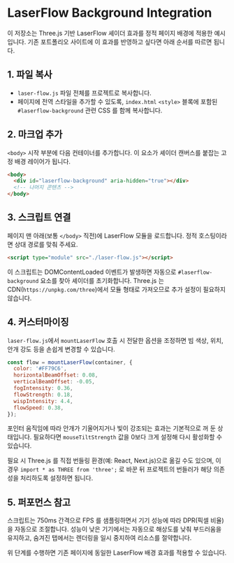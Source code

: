 # LaserFlow Background Integration

이 저장소는 Three.js 기반 LaserFlow 셰이더 효과를 정적 페이지 배경에 적용한 예시입니다. 기존 포트폴리오 사이트에 이 효과를 반영하고 싶다면 아래 순서를 따르면 됩니다.

## 1. 파일 복사
- `laser-flow.js` 파일 전체를 프로젝트로 복사합니다.
- 페이지에 전역 스타일을 추가할 수 있도록, `index.html` `<style>` 블록에 포함된 `#laserflow-background` 관련 CSS 를 함께 복사합니다.

## 2. 마크업 추가
`<body>` 시작 부분에 다음 컨테이너를 추가합니다. 이 요소가 셰이더 캔버스를 붙잡는 고정 배경 레이어가 됩니다.

```html
<body>
  <div id="laserflow-background" aria-hidden="true"></div>
  <!-- 나머지 콘텐츠 -->
</body>
```

## 3. 스크립트 연결
페이지 맨 아래(보통 `</body>` 직전)에 LaserFlow 모듈을 로드합니다. 정적 호스팅이라면 상대 경로를 맞춰 주세요.

```html
<script type="module" src="./laser-flow.js"></script>
```

이 스크립트는 DOMContentLoaded 이벤트가 발생하면 자동으로 `#laserflow-background` 요소를 찾아 셰이더를 초기화합니다. Three.js 는 CDN(`https://unpkg.com/three`)에서 모듈 형태로 가져오므로 추가 설정이 필요하지 않습니다.

## 4. 커스터마이징
`laser-flow.js`에서 `mountLaserFlow` 호출 시 전달한 옵션을 조정하면 빔 색상, 위치, 안개 강도 등을 손쉽게 변경할 수 있습니다.

```js
const flow = mountLaserFlow(container, {
  color: '#FF79C6',
  horizontalBeamOffset: 0.08,
  verticalBeamOffset: -0.05,
  fogIntensity: 0.36,
  flowStrength: 0.18,
  wispIntensity: 4.4,
  flowSpeed: 0.38,
});
```

포인터 움직임에 따라 안개가 기울어지거나 빛이 강조되는 효과는 기본적으로 꺼 둔 상태입니다. 필요하다면 `mouseTiltStrength` 값을 0보다 크게 설정해 다시 활성화할 수 있습니다.

필요 시 Three.js 를 직접 번들링 환경(예: React, Next.js)으로 옮길 수도 있으며, 이 경우 `import * as THREE from 'three';` 로 바꾼 뒤 프로젝트의 번들러가 해당 의존성을 처리하도록 설정하면 됩니다.

## 5. 퍼포먼스 참고
스크립트는 750ms 간격으로 FPS 를 샘플링하면서 기기 성능에 따라 DPR(픽셀 비율)을 자동으로 조절합니다. 성능이 낮은 기기에서는 자동으로 해상도를 낮춰 부드러움을 유지하고, 숨겨진 탭에서는 렌더링을 일시 중지하여 리소스를 절약합니다.

위 단계를 수행하면 기존 페이지에 동일한 LaserFlow 배경 효과를 적용할 수 있습니다.
